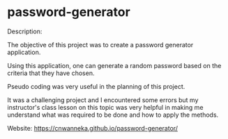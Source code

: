 # password-generator
Description:

The objective of this project was to create a password generator application.

Using this application, one can generate a random password based on the criteria that they have chosen.

Pseudo coding was very useful in the planning of this project.

It was a challenging project and I encountered some errors but my instructor's class lesson on this topic was very helpful in making me understand what was required to be done and how to apply the methods.


Website: https://cnwanneka.github.io/password-generator/
